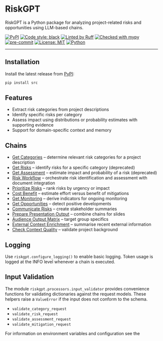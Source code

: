 # RiskGPT

RiskGPT is a Python package for analyzing project-related risks and opportunities using LLM-based chains.

[![PyPI](https://img.shields.io/pypi/v/riskgpt)](https://pypi.org/project/riskgpt/)
[![Code style: black](https://img.shields.io/badge/code%20style-black-000000.svg)](https://github.com/psf/black)
[![Linted by Ruff](https://img.shields.io/badge/lint-ruff-green.svg)](https://docs.astral.sh/ruff/)
[![Checked with mypy](https://img.shields.io/badge/type%20checked-mypy-blue.svg)](http://mypy-lang.org/)
[![pre-commit](https://img.shields.io/badge/pre--commit-enabled-brightgreen?logo=pre-commit&logoColor=white)](https://pre-commit.com/)
[![License: MIT](https://img.shields.io/pypi/l/riskgpt.svg)](https://github.com/thwolter/riskgpt/blob/main/LICENSE)
[![Python](https://img.shields.io/pypi/pyversions/riskgpt)](https://pypi.org/project/riskgpt/)

---

## Installation

Install the latest release from [PyPI](https://pypi.org/project/riskgpt/):
```bash
pip install src
```



## Features

- Extract risk categories from project descriptions
- Identify specific risks per category
- Assess impact using distributions or probability estimates with supporting evidence
- Support for domain-specific context and memory

## Chains

- [Get Categories](get_categories.md) – determine relevant risk categories for a project description
- [Get Risks](get_risks.md) – identify risks for a specific category (deprecated)
- [Get Assessment](get_assessment.md) – estimate impact and probability of a risk (deprecated)
- [Risk Workflow](risk_workflow.md) – orchestrate risk identification and assessment with document integration
- [Prioritize Risks](prioritize_risks.md) – rank risks by urgency or impact
- [Cost Benefit](cost_benefit.md) – estimate effort versus benefit of mitigations
- [Get Monitoring](get_monitoring.md) – derive indicators for ongoing monitoring
- [Get Opportunities](get_opportunities.md) – detect positive developments
- [Communicate Risks](communicate_risks.md) – create stakeholder summaries
- [Prepare Presentation Output](design/prepare_presentation_output.md) – combine chains for slides
- [Audience Output Matrix](design/audience_output.md) – target group specifics
- [External Context Enrichment](external_context_enrichment.md) – summarise recent external information
- [Check Context Quality](check_context_quality.md) – validate project background

## Logging

Use `riskgpt.configure_logging()` to enable basic logging. Token usage is logged
at the INFO level whenever a chain is executed.


## Input Validation

The module `riskgpt.processors.input_validator` provides convenience functions
for validating dictionaries against the request models. These helpers raise a
`ValueError` if the input does not conform to the schema.

- `validate_category_request`
- `validate_risk_request`
- `validate_assessment_request`
- `validate_mitigation_request`

For information on environment variables and configuration see the
<!-- The following link was removed because README.md is not part of the documentation build -->
